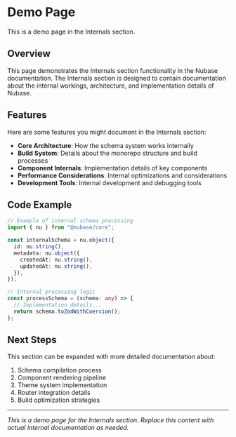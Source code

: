 # Demo Page

This is a demo page in the Internals section.

## Overview

This page demonstrates the Internals section functionality in the Nubase documentation. The Internals section is designed to contain documentation about the internal workings, architecture, and implementation details of Nubase.

## Features

Here are some features you might document in the Internals section:

- **Core Architecture**: How the schema system works internally
- **Build System**: Details about the monorepo structure and build processes  
- **Component Internals**: Implementation details of key components
- **Performance Considerations**: Internal optimizations and considerations
- **Development Tools**: Internal development and debugging tools

## Code Example

```typescript
// Example of internal schema processing
import { nu } from "@nubase/core";

const internalSchema = nu.object({
  id: nu.string(),
  metadata: nu.object({
    createdAt: nu.string(),
    updatedAt: nu.string(),
  }),
});

// Internal processing logic
const processSchema = (schema: any) => {
  // Implementation details...
  return schema.toZodWithCoercion();
};
```

## Next Steps

This section can be expanded with more detailed documentation about:

1. Schema compilation process
2. Component rendering pipeline  
3. Theme system implementation
4. Router integration details
5. Build optimization strategies

---

*This is a demo page for the Internals section. Replace this content with actual internal documentation as needed.*